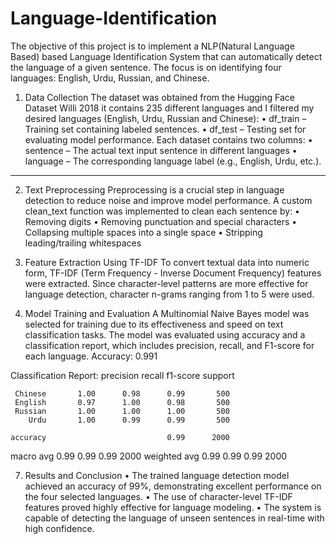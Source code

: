 # Language-Identification
The objective of this project is to implement a NLP(Natural Language Based) based Language Identification System that can automatically detect the language of a given sentence. The focus is on identifying four languages: English, Urdu, Russian, and Chinese.
1. Data Collection
The dataset was obtained from the Hugging Face Dataset Willi 2018 it contains 235 different languages and I filtered my desired languages (English, Urdu, Russian and Chinese):
•	df_train – Training set containing labeled sentences.
•	df_test – Testing set for evaluating model performance.
Each dataset contains two columns:
•	sentence – The actual text input sentence in different languages
•	language – The corresponding language label (e.g., English, Urdu, etc.).
________________________________________
2. Text Preprocessing
Preprocessing is a crucial step in language detection to reduce noise and improve model performance. A custom clean_text function was implemented to clean each sentence by:
•	Removing digits
•	Removing punctuation and special characters
•	Collapsing multiple spaces into a single space
•	Stripping leading/trailing whitespaces
3. Feature Extraction Using TF-IDF
To convert textual data into numeric form, TF-IDF (Term Frequency - Inverse Document Frequency) features were extracted. Since character-level patterns are more effective for language detection, character n-grams ranging from 1 to 5 were used.



4. Model Training and Evaluation
A Multinomial Naive Bayes model was selected for training due to its effectiveness and speed on text classification tasks.
The model was evaluated using accuracy and a classification report, which includes precision, recall, and F1-score for each language.
Accuracy: 0.991

Classification Report:
               precision    recall  f1-score   support

     Chinese       1.00      0.98      0.99       500
     English       0.97      1.00      0.98       500
     Russian       1.00      1.00      1.00       500
        Urdu       1.00      0.99      0.99       500

    accuracy                           0.99      2000
   macro avg       0.99      0.99      0.99      2000
weighted avg       0.99      0.99      0.99      2000

7. Results and Conclusion
•	The trained language detection model achieved an accuracy of 99%, demonstrating excellent performance on the four selected languages.
•	The use of character-level TF-IDF features proved highly effective for language modeling.
•	The system is capable of detecting the language of unseen sentences in real-time with high confidence.
